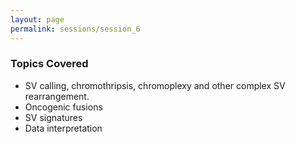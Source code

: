 ```yaml
---
layout: page
permalink: sessions/session_6
---
```


### Topics Covered
- SV calling, chromothripsis, chromoplexy and other complex SV rearrangement.
- Oncogenic fusions
- SV signatures
- Data interpretation
